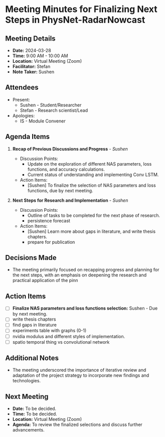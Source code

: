 # Meeting Minutes for Finalizing Next Steps in PhysNet-RadarNowcast

## Meeting Details

- **Date:** 2024-03-28
- **Time:** 9:00 AM - 10:00 AM
- **Location:** Virtual Meeting (Zoom)
- **Facilitator:** Stefan
- **Note Taker:** Sushen

## Attendees

- Present:
  - Sushen - Student/Researcher
  - Stefan -  Research scientist/Lead
- Apologies:
  - IS - Module Convener

## Agenda Items

1. **Recap of Previous Discussions and Progress** - _Sushen_
   - Discussion Points:
     - Update on the exploration of different NAS parameters, loss functions, and accuracy calculations.
     - Current status of understanding and implementing Conv LSTM.
   - Action Items:
     - [Sushen] To finalize the selection of NAS parameters and loss functions, due by next meeting.

2. **Next Steps for Research and Implementation** - _Sushen_
   - Discussion Points:
     - Outline of tasks to be completed for the next phase of research.
     - persistence forecast
   - Action Items:
     - [Sushen] Learn more about gaps in literature, and write thesis chapters.
     - prepare for publication

## Decisions Made

- The meeting primarily focused on recapping progress and planning for the next steps, with an emphasis on deepening the research and practical application of the pinn

## Action Items

- [ ] **Finalize NAS parameters and loss functions selection:** Sushen - Due by next meeting.
- [ ]  write thesis chapters
- [ ]  find gaps in literature
- [ ]  experiments table with graphs (0-1)
- [ ]  nvidia modulus and different styles of implementation.
- [ ]  spatio temporal thing vs convolutional network

## Additional Notes

- The meeting underscored the importance of iterative review and adaptation of the project strategy to incorporate new findings and technologies.

## Next Meeting

- **Date:** To be decided.
- **Time:** To be decided.
- **Location:** Virtual Meeting (Zoom)
- **Agenda:** To review the finalized selections and discuss further advancements.
